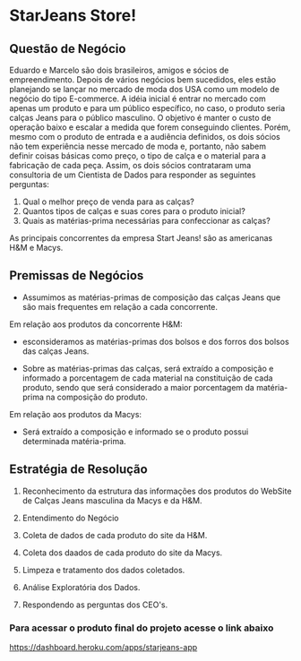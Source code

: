 # StarJeans Store!

## Questão de Negócio

Eduardo e Marcelo são dois brasileiros, amigos e sócios de empreendimento. Depois de vários negócios bem sucedidos, eles estão planejando se lançar no mercado de moda dos USA como um modelo de negócio do tipo E-commerce. A idéia inicial é entrar no mercado com apenas um produto e para um público específico, no caso, o produto seria calças Jeans para o público masculino. O objetivo é manter o custo de operação baixo e escalar a medida que forem conseguindo clientes. Porém, mesmo com o produto de entrada e a audiência definidos, os dois sócios não tem experiência nesse mercado de moda e, portanto, não sabem definir coisas básicas como preço, o tipo de calça e o material para a fabricação de cada peça. Assim, os dois sócios contrataram uma consultoria de um Cientista de Dados para responder as seguintes perguntas:

1. Qual o melhor preço de venda para as calças?
2. Quantos tipos de calças e suas cores para o produto inicial?
3. Quais as matérias-prima necessárias para confeccionar as calças?

As principais concorrentes da empresa Start Jeans! são as americanas H&M e Macys.

## Premissas de Negócios

- Assumimos as matérias-primas de composição das calças Jeans que são mais frequentes em relação a cada concorrente.

Em relação aos produtos da concorrente H&M:

- esconsideramos as matérias-primas dos bolsos e dos forros dos bolsos das calças Jeans.

- Sobre as matérias-primas das calças, será extraído a composição e informado a porcentagem de cada material na constituição de cada produto, sendo que será considerado a maior porcentagem da matéria-prima na composição do produto.

Em relação aos produtos da Macys:

- Será extraído a composição e informado se o produto possui determinada matéria-prima.

## Estratégia de Resolução

1. Reconhecimento da estrutura das informações dos produtos do WebSite de Calças Jeans masculina da Macys e da H&M.

2. Entendimento do Negócio

3. Coleta de dados de cada produto do site da H&M.

4. Coleta dos daados de cada produto do site da Macys.

5. Limpeza e tratamento dos dados coletados.

6. Análise Exploratória dos Dados.

7. Respondendo as perguntas dos CEO's.


### Para acessar o produto final do projeto acesse o link abaixo
https://dashboard.heroku.com/apps/starjeans-app
